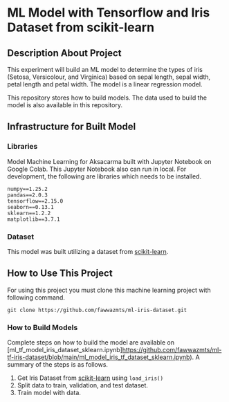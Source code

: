 # ML Model with Tensorflow and Iris Dataset from scikit-learn



## Description About Project

This experiment will build an ML model to determine the types of iris (Setosa, Versicolour, and Virginica) based on sepal length, sepal width, petal length and petal width. The model is a linear regression model.

This repository stores how to build models. The data used to build the model is also available in this repository.

## Infrastructure for Built Model

### Libraries

Model Machine Learning for Aksacarma built with Jupyter Notebook on Google Colab. This Jupyter Notebook also can run in local. For development, the following are libraries which needs to be installed.

```
numpy==1.25.2
pandas==2.0.3
tensorflow==2.15.0
seaborn==0.13.1
sklearn==1.2.2
matplotlib==3.7.1
```

### Dataset

This model was built utilizing a dataset from [scikit-learn](https://scikit-learn.org/stable/auto_examples/datasets/plot_iris_dataset.html).

## How to Use This Project

For using this project you must clone this machine learning project with following command.

`git clone https://github.com/fawwazmts/ml-iris-dataset.git`

### How to Build Models

Complete steps on how to build the model are available on [ml_tf_model_iris_dataset_sklearn.ipynb]https://github.com/fawwazmts/ml-tf-iris-dataset/blob/main/ml_model_iris_tf_dataset_sklearn.ipynb). A summary of the steps is as follows.

1. Get Iris Dataset from [scikit-learn](https://scikit-learn.org/stable/auto_examples/datasets/plot_iris_dataset.html) using `load_iris()`
2. Split data to train, validation, and test dataset.
3. Train model with data.
